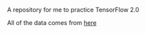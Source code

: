 A repository for me to practice TensorFlow 2.0

All of the data comes from [here](https://machinelearningmastery.com/standard-machine-learning-datasets/)
